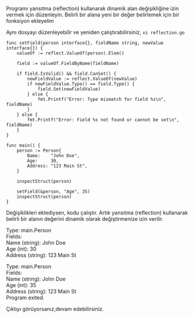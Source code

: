 Programı yansıtma (reflection) kullanarak dinamik alan değişikliğine izin vermek için düzenleyin. Belirli bir alana yeni bir değer belirlemek için bir fonksiyon ekleyelim

Aynı dosyayı düzenleyebilir ve yeniden çalıştırabilirsiniz,
```vi reflection.go``` 

```
func setField(person interface{}, fieldName string, newValue interface{}) {
	valueOf := reflect.ValueOf(person).Elem()

	field := valueOf.FieldByName(fieldName)

	if field.IsValid() && field.CanSet() {
		newFieldValue := reflect.ValueOf(newValue)
		if newFieldValue.Type() == field.Type() {
			field.Set(newFieldValue)
		} else {
			fmt.Printf("Error: Type mismatch for field %s\n", fieldName)
		}
	} else {
		fmt.Printf("Error: Field %s not found or cannot be set\n", fieldName)
	}
}

func main() {
	person := Person{
		Name:    "John Doe",
		Age:     30,
		Address: "123 Main St",
	}

	inspectStruct(person)

	setField(&person, "Age", 35)
	inspectStruct(person)
}
```
Değişiklikleri eklediysen, kodu çalıştır. Artık yansıtma (reflection) kullanarak belirli bir alanın değerini dinamik olarak değiştirmenize izin verilir.

Type: main.Person<br />
Fields:<br />
Name (string): John Doe<br />
Age (int): 30<br />
Address (string): 123 Main St<br />

Type: main.Person<br />
Fields:<br />
Name (string): John Doe<br />
Age (int): 35<br />
Address (string): 123 Main St<br />
Program exited.

Çıktıyı görüyorsanız,devam edebilirsiniz.


